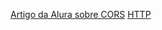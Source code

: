 [Artigo da Alura sobre CORS](https://www.alura.com.br/artigos/como-resolver-erro-de-cross-origin-resource-sharing)
[HTTP](HTTP.md)